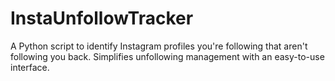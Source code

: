 # InstaUnfollowTracker
A Python script to identify Instagram profiles you're following that aren't following you back. Simplifies unfollowing management with an easy-to-use interface.

